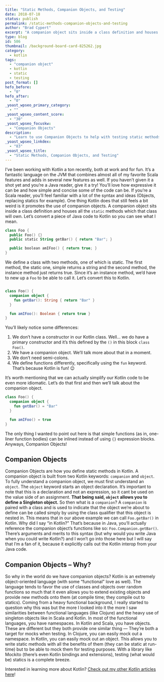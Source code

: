 ```yaml
---
title: "Static Methods, Companion Objects, and Testing"
date: 2018-07-18
status: publish
permalink: /static-methods-companion-objects-and-testing
author: "Brad Cypert"
excerpt: "A companion object sits inside a class definition and houses all the static methods which that class will own. Let's convert a piece of Java code to Kotlin so you can see what I mean."
type: blog
id: 586
thumbnail: /background-board-card-825262.jpg
category:
  - kotlin
tags:
  - "companion object"
  - kotlin
  - static
  - testing
post_format: []
hefo_before:
  - "0"
hefo_after:
  - "0"
_yoast_wpseo_primary_category:
  - ""
_yoast_wpseo_content_score:
  - "30"
_yoast_wpseo_focuskw:
  - "Companion Objects"
description:
  - "Learn to use Companion Objects to help with testing static methods in Kotlin. Find out how to make the most of your companion objects!"
_yoast_wpseo_linkdex:
  - "83"
_yoast_wpseo_title:
  - "Static Methods, Companion Objects, and Testing"
---
```


I’ve been working with Kotlin a ton recently, both at work and for fun. It’s a fantastic language on the JVM that combines almost all of my favorite Scala features and adds in several new features as well. If you haven’t given it a shot yet and you’re a Java reader, give it a try! You’ll love how expressive it can be and how simple and concise some of the code can be. If you’re a Scala reader, you’ll feel familiar with a lot of the syntax and ideas (Objects, replacing statics for example). One thing Kotlin does that still feels a bit weird is it promotes the use of companion objects. A companion object sits inside a class definition and houses all the `static` methods which that class will own. Let’s convert a piece of Java code to Kotlin so you can see what I mean.

```kotlin
class Foo {
  public Foo() {}
  public static String getBar() { return "Bar"; }

  public boolean amIFoo() { return true; }
}
```

We define a class with two methods, one of which is static. The first method, the static one, simple returns a string and the second method, the instance method just returns true. Since it’s an instance method, we’d have to new up a `Foo` to be able to call it. Let’s convert this to Kotlin.

```kotlin

class Foo() {
  companion object {
    fun getBar(): String { return "Bar" }
  }

  fun amIFoo(): Boolean { return true }
}

```

You’ll likely notice some differences:

1. We don’t have a constructor in our Kotlin class. Well… we do have a primary constructor and it’s this defined by the `()` in this block `class Foo()`.
2. We have a companion object. We’ll talk more about that in a moment.
3. We don’t need semi-colons.
4. We define functions differently, specifically using the `fun` keyword. That’s because Kotlin is fun! 😉

It’s worth mentioning that we can actually simplify our Kotlin code to be even more idiomatic. Let’s do that first and then we’ll talk about the companion object.

```kotlin
class Foo() {
  companion object {
    fun getBar() = "Bar"
  }

  fun amIFoo() = true
}
```

The only thing I wanted to point out here is that simple functions (as in, one-liner function bodies) can be inlined instead of using `{}` expression blocks. Anyways, Companion Objects!

## Companion Objects

Companion Objects are how you define static methods in Kotlin. A companion object is built from two Kotlin keywords: `companion` and `object`. To fully understand a companion object, we must first understand an `object`. The `object` keyword starts an object declaration. It’s important to note that this is a declaration and not an expression, so it cant be used on the value side of an assignment. **That being said, `object` allows you to define a Singleton object.** So then what is a `companion`? A `companion` is paired with a class and is used to indicate that the object we’re about to define can be called simply by using the class qualifier that this object is nested in. This means that in our above example we can call `Foo.getBar()` in Kotlin. Why did I say “in Kotlin?” That’s because in Java, you’ll actually reference the companion object’s functions like so: `Foo.Companion.getBar()`. There’s arguments and merits to this syntax (but why would you write Java when you could write Kotlin?) and I won’t go into those here but I will say that I’m a fan of it, because it explicitly calls out the Kotlin interop from your Java code.

## Companion Objects – Why?

So why in the world do we have companion objects? Kotlin is an extremely object-oriented language (with some “functional” love as well). The language tends to favor the use of classes and objects over random functions so much that it even allows you to extend existing objects and provide new methods onto them (at compile time; they compile out to statics). Coming from a heavy functional background, I really started to question why this was but the more I looked into it the more I saw similarities between functional languages (like Clojure) and the heavy use of singleton objects like in Scala and Kotlin. In most of the functional languages, you have namespaces. In Kotlin and Scala, you have objects. These are different but they both provide one similar thing — They’re both a target for mocks when testing. In Clojure, you can easily mock out a namespace. In Kotlin, you can easily mock out an object. This allows you to write static methods with all the benefits of them (they can be static at run-time) but to be able to mock them for testing purposes. With a library like Mockito (there’s even Kotlin bindings and extensions), testing (what would be) statics is a complete breeze.

Interested in learning more about Kotlin? [Check out my other Kotlin articles here](http://www.bradcypert.com/category/kotlin/)!
